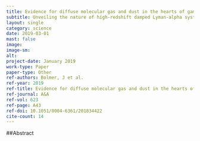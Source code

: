 ```yaml
---
title: Evidence for diffuse molecular gas and dust in the hearts of gamma-ray burst host galaxies
subtitle: Unveiling the nature of high-redshift damped Lyman-alpha systems
layout: single
category: science
date: 2019-03-01
mast: false
image: 
image-sm: 
alt: 
project-date: January 2019
work-type: Paper
paper-type: Other
ref-authors: Bolmer, J et al.
ref-year: 2019
ref-title: Evidence for diffuse molecular gas and dust in the hearts of gamma-ray burst host galaxies
ref-journal: A&A
ref-vol: 623
ref-page: A43
ref-doi: 10.1051/0004-6361/201834422
cite-count: 14
---
```



##Abstract
